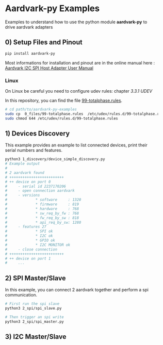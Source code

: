 # Aardvark-py Examples

Examples to understand how to use the python module **aardvark-py** to drive aardvark adapters

## 0) Setup Files and Pinout

```bash
pip install aardvark-py
```

Most informations for installation and pinout are in the online manual here : [Aardvark I2C SPI Host Adapter User Manual](https://www.totalphase.com/support/articles/200468316-Aardvark-I2C-SPI-Host-Adapter-User-Manual)

### Linux

On Linux be careful you need to configure udev rules: chapter *3.3.1 UDEV*

In this repository, you can find the file [99-totalphase.rules](0_files/99-totalphase.rules).

```bash
# cd path/to/aardvark-py-examples
sudo cp  0_files/99-totalphase.rules  /etc/udev/rules.d/99-totalphase.rules
sudo chmod 644 /etc/udev/rules.d/99-totalphase.rules
```

## 1) Devices Discovery

This example provides an example to list connected devices, print their serial numbers and features.

```bash
python3 1_discovery/device_simple_discovery.py
# Example output
#
# 2 aardvark found
# +++++++++++++++++++++++++
# ++ device on port 0
#     - serial id 2237170206
#     - open connection aardvark
#     - versions
#             * software     : 1320
#             * firmware     : 819
#             * hardware     : 768
#             * sw_req_by_fw : 768
#             * fw_req_by_sw : 818
#             * api_req_by_sw: 1280
#     - features 27
#             * SPI ok
#             * I2C ok
#             * GPIO ok
#             * I2C MONITOR ok
#     - close connection
# +++++++++++++++++++++++++
# ++ device on port 1
#     ...
```

## 2) SPI Master/Slave

In this example, you can connect 2 aardvark together and perform a spi communication.

```bash
# First run the spi slave
python3 2_spi/spi_slave.py
```

```bash
# Then trigger an spi write
python3 2_spi/spi_master.py
```

## 3) I2C Master/Slave

